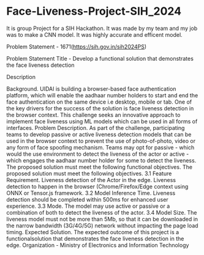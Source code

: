# Face-Liveness-Project-SIH_2024

It is group Project for a SIH Hackathon. It was made by my team and my job was to make a CNN model. It was highly accurate and efficent model.

Problem Statement - 1671(https://sih.gov.in/sih2024PS)

Problem Statement Title - Develop a functional solution that demonstrates the face liveness detection

Description

Background. UIDAI is building a browser-based face authentication platform, which will enable the aadhaar number holders to start and end the face authentication on the same device i.e desktop, mobile or tab. One of the key drivers for the success of the solution is face liveness detection in the browser context. This challenge seeks an innovative approach to implement face liveness using ML models which can be used in all forms of interfaces.
Problem Description. As part of the challenge, participating teams to develop passive or active liveness detection models that can be used in the browser context to prevent the use of photo-of-photo, video or any form of face spoofing mechanism. Teams may opt for passive - which would the use environment to detect the liveness of the actor or active - which engages the aadhaar number holder for some to detect the liveness. The proposed solution must meet the following functional objectives.
The proposed solution must meet the following objectives. 3.1 Feature Requirement. Liveness detection of the Actor in the edge. Liveness detection to happen in the browser (Chrome/Firefox/Edge context using ONNX or Tensor.js framework. 3.2 Model Inference Time. Liveness detection should be completed within 500ms for enhanced user experience. 3.3 Mode. The model may use active or passive or a combination of both to detect the liveness of the actor. 3.4 Model Size. The liveness model must not be more than 5Mb, so that it can be downloaded in the narrow bandwidth (3G/4G/5G) network without impacting the page load timing.
Expected Solution. The expected outcome of this project is a functionalsolution that demonstrates the face liveness detection in the edge.
Organization - Ministry of Electronics and Information Technology
